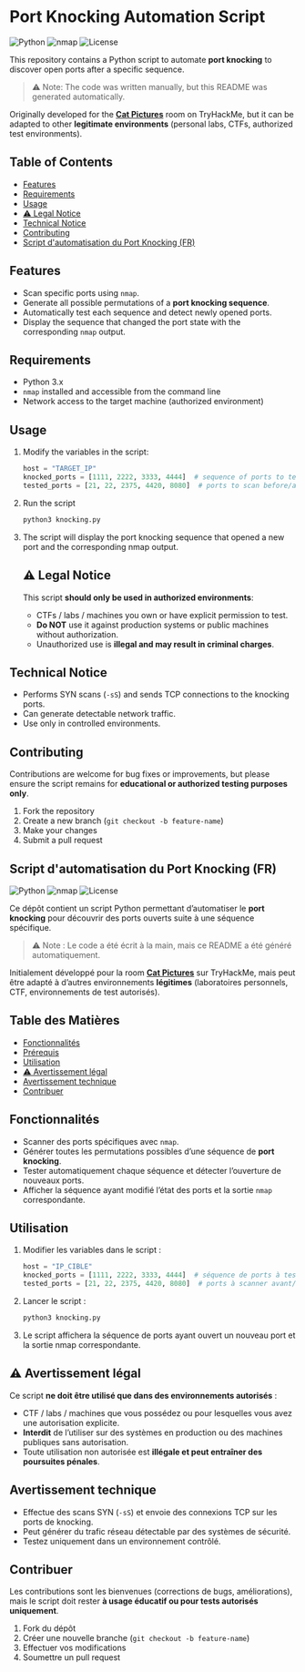 # Port Knocking Automation Script

![Python](https://img.shields.io/badge/Python-3.x-blue) ![nmap](https://img.shields.io/badge/nmap-required-orange) ![License](https://img.shields.io/badge/License-MIT-green)

This repository contains a Python script to automate **port knocking** to discover open ports after a specific sequence.

> ⚠️ Note: The code was written manually, but this README was generated automatically.

Originally developed for the **[Cat Pictures](https://tryhackme.com/room/catpictures)** room on TryHackMe, but it can be adapted to other **legitimate environments** (personal labs, CTFs, authorized test environments).

## Table of Contents

- [Features](#features)  
- [Requirements](#requirements)  
- [Usage](#usage)  
- [⚠️ Legal Notice](#-legal-notice)  
- [Technical Notice](#technical-notice)  
- [Contributing](#contributing)  
- [Script d'automatisation du Port Knocking (FR)](#script-dautomatisation-du-port-knocking-fr)

## Features

- Scan specific ports using `nmap`.
- Generate all possible permutations of a **port knocking sequence**.
- Automatically test each sequence and detect newly opened ports.
- Display the sequence that changed the port state with the corresponding `nmap` output.

## Requirements

- Python 3.x
- `nmap` installed and accessible from the command line
- Network access to the target machine (authorized environment)

## Usage

1. Modify the variables in the script:

   ```python
   host = "TARGET_IP"
   knocked_ports = [1111, 2222, 3333, 4444]  # sequence of ports to test
   tested_ports = [21, 22, 2375, 4420, 8080]  # ports to scan before/after

2. Run the script

   ```python
   python3 knocking.py
   ```

3. The script will display the port knocking sequence that opened a new port and the corresponding nmap output.

   ## ⚠️ Legal Notice

   This script **should only be used in authorized environments**:

   - CTFs / labs / machines you own or have explicit permission to test.
   - **Do NOT** use it against production systems or public machines without authorization.
   - Unauthorized use is **illegal and may result in criminal charges**.

## Technical Notice

- Performs SYN scans (`-sS`) and sends TCP connections to the knocking ports.
- Can generate detectable network traffic.
- Use only in controlled environments.

## Contributing

Contributions are welcome for bug fixes or improvements, but please ensure the script remains for **educational or authorized testing purposes only**.

1. Fork the repository  
2. Create a new branch (`git checkout -b feature-name`)  
3. Make your changes  
4. Submit a pull request



## Script d'automatisation du Port Knocking (FR)

![Python](https://img.shields.io/badge/Python-3.x-blue) ![nmap](https://img.shields.io/badge/nmap-required-orange) ![License](https://img.shields.io/badge/License-MIT-green)

Ce dépôt contient un script Python permettant d’automatiser le **port knocking** pour découvrir des ports ouverts suite à une séquence spécifique.

> ⚠️ Note : Le code a été écrit à la main, mais ce README a été généré automatiquement.

Initialement développé pour la room **[Cat Pictures](https://tryhackme.com/room/catpictures)** sur TryHackMe, mais peut être adapté à d’autres environnements **légitimes** (laboratoires personnels, CTF, environnements de test autorisés).

## Table des Matières

- [Fonctionnalités](#fonctionnalités)  
- [Prérequis](#prérequis)  
- [Utilisation](#utilisation)  
- [⚠️ Avertissement légal](#-avertissement-légal)  
- [Avertissement technique](#avertissement-technique)  
- [Contribuer](#contribuer)

## Fonctionnalités

- Scanner des ports spécifiques avec `nmap`.
- Générer toutes les permutations possibles d’une séquence de **port knocking**.
- Tester automatiquement chaque séquence et détecter l’ouverture de nouveaux ports.
- Afficher la séquence ayant modifié l’état des ports et la sortie `nmap` correspondante.

## Utilisation

1. Modifier les variables dans le script :

   ```python
   host = "IP_CIBLE"
   knocked_ports = [1111, 2222, 3333, 4444]  # séquence de ports à tester
   tested_ports = [21, 22, 2375, 4420, 8080]  # ports à scanner avant/après

2. Lancer le script :

   ```python
   python3 knocking.py
   ```

3. Le script affichera la séquence de ports ayant ouvert un nouveau port et la sortie nmap correspondante.

## ⚠️ Avertissement légal

Ce script **ne doit être utilisé que dans des environnements autorisés** :

- CTF / labs / machines que vous possédez ou pour lesquelles vous avez une autorisation explicite.
- **Interdit** de l’utiliser sur des systèmes en production ou des machines publiques sans autorisation.
- Toute utilisation non autorisée est **illégale et peut entraîner des poursuites pénales**.

## Avertissement technique

- Effectue des scans SYN (`-sS`) et envoie des connexions TCP sur les ports de knocking.
- Peut générer du trafic réseau détectable par des systèmes de sécurité.
- Testez uniquement dans un environnement contrôlé.

## Contribuer

Les contributions sont les bienvenues (corrections de bugs, améliorations), mais le script doit rester **à usage éducatif ou pour tests autorisés uniquement**.

1. Fork du dépôt  
2. Créer une nouvelle branche (`git checkout -b feature-name`)  
3. Effectuer vos modifications  
4. Soumettre un pull request